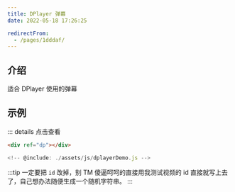 ```yaml
---
title: DPlayer 弹幕
date: 2022-05-18 17:26:25

redirectFrom:
  - /pages/1dddaf/
---
```


## 介绍

适合 DPlayer 使用的弹幕

## 示例

::: details 点击查看

<div ref="dp"></div>

```html
<div ref="dp"></div>
```

```js
<!-- @include: ./assets/js/dplayerDemo.js -->
```

:::tip
一定要把 `id` 改掉，别 TM 傻逼呵呵的直接用我测试视频的 id 直接就写上去了，自己想办法随便生成一个随机字符串。
:::

<script type="module" src="./assets/js/dplayerDemo.js" ></script>
